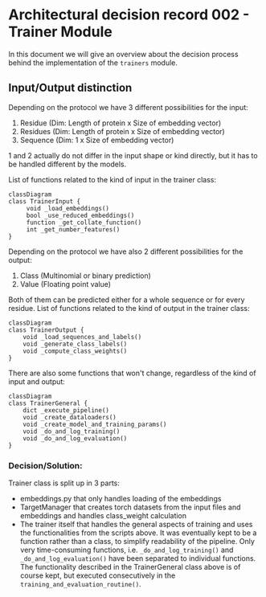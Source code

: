 # Architectural decision record 002 - Trainer Module

In this document we will give an overview about the decision process behind the implementation of the `trainers` module.

## Input/Output distinction

Depending on the protocol we have 3 different possibilities for the input:
1. Residue (Dim: Length of protein x Size of embedding vector)
2. Residues (Dim: Length of protein x Size of embedding vector)
3. Sequence (Dim: 1 x Size of embedding vector)

1 and 2 actually do not differ in the input shape or kind directly, but it has to be handled different by the models.

List of functions related to the kind of input in the trainer class:
```mermaid
classDiagram 
class TrainerInput {
     void _load_embeddings()
     bool _use_reduced_embeddings()
     function _get_collate_function()
     int _get_number_features()
}
```

Depending on the protocol we have also 2 different possibilities for the output:
1. Class (Multinomial or binary prediction)
2. Value (Floating point value)

Both of them can be predicted either for a whole sequence or for every residue.
List of functions related to the kind of output in the trainer class:
```mermaid
classDiagram 
class TrainerOutput {
    void _load_sequences_and_labels()
    void _generate_class_labels()
    void _compute_class_weights()
}
```

There are also some functions that won't change, regardless of the kind of input and output:
```mermaid
classDiagram 
class TrainerGeneral {
    dict _execute_pipeline()
    void _create_dataloaders()
    void _create_model_and_training_params()
    void _do_and_log_training()
    void _do_and_log_evaluation()
}
```

### Decision/Solution:
Trainer class is split up in 3 parts:
* embeddings.py that only handles loading of the embeddings
* TargetManager that creates torch datasets from the input files and embeddings and handles class_weight calculation
* The trainer itself that handles the general aspects of training and uses the functionalities from the scripts above.
It was eventually kept to be a function rather than a class, to simplify readability of the pipeline. Only very
time-consuming functions, i.e. `_do_and_log_training()` and `_do_and_log_evaluation()` have been separated to individual
functions. The functionality described in the TrainerGeneral class above is of course kept, but executed consecutively
in the `training_and_evaluation_routine()`.

